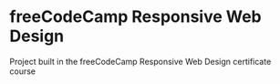 # freeCodeCamp Responsive Web Design
 Project built in the freeCodeCamp Responsive Web Design certificate course

